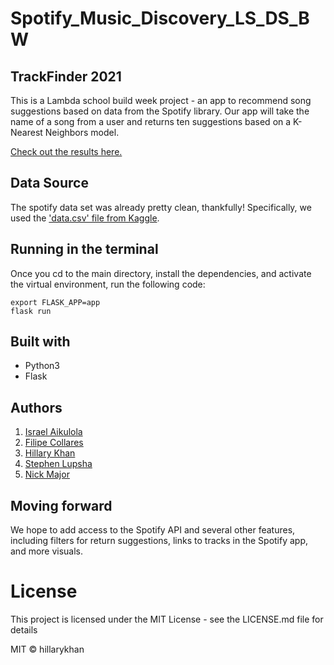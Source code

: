 # Spotify_Music_Discovery_LS_DS_BW
## TrackFinder 2021
This is a Lambda school build week project - an app to recommend song suggestions based on data from the Spotify library. Our app will take the name of a song from a user and returns ten suggestions based on a K-Nearest Neighbors model.

[Check out the results here.](https://trackfinder2021.herokuapp.com/)

## Data Source
The spotify data set was already pretty clean, thankfully! Specifically, we used the ['data.csv' file from Kaggle](https://www.kaggle.com/yamaerenay/spotify-dataset-19212020-160k-tracks?select=data.csv).

## Running in the terminal
Once you cd to the main directory, install the dependencies, and activate the virtual environment, run the following code:
```
export FLASK_APP=app
flask run
```

## Built with
- Python3
- Flask

## Authors
1. [Israel Aikulola](https://github.com/israelaikulola)
2. [Filipe Collares](https://github.com/fcollares)
3. [Hillary Khan](https://github.com/hillarykhan)
4. [Stephen Lupsha](https://github.com/StephenSpicer)
5. [Nick Major](https://github.com/SophistryDude)

## Moving forward
We hope to add access to the Spotify API and several other features, including filters for return suggestions, links to tracks in the Spotify app, and more visuals.

# License
This project is licensed under the MIT License - see the LICENSE.md file for details

MIT © hillarykhan
